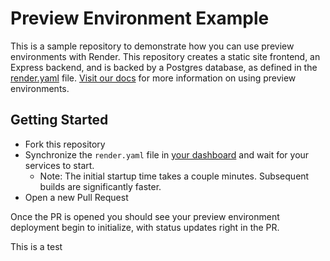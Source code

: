 # Preview Environment Example

This is a sample repository to demonstrate how you can use preview environments with Render. This repository creates a static site frontend, an Express backend, and is backed by a Postgres database, as defined in the [render.yaml](render.yaml) file. [Visit our docs](https://render.com/docs/preview-environments) for more information on using preview environments. 

## Getting Started

- Fork this repository
- Synchronize the `render.yaml` file in [your dashboard](https://dashboard.render.com/iacs) and wait for your services to start.
   - Note: The initial startup time takes a couple minutes. Subsequent builds are significantly faster.
- Open a new Pull Request

Once the PR is opened you should see your preview environment deployment begin to initialize, with status updates right in the PR.

This is a test
